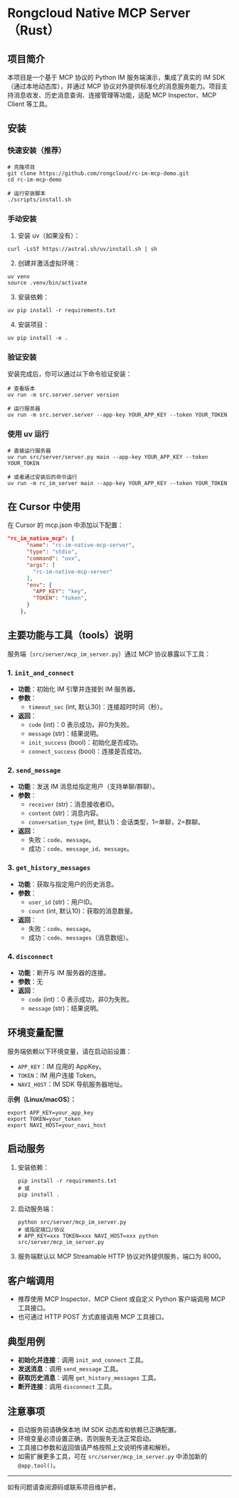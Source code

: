 # Rongcloud Native MCP Server（Rust）

## 项目简介

本项目是一个基于 MCP 协议的 Python IM 服务端演示，集成了真实的 IM SDK（通过本地动态库），并通过 MCP 协议对外提供标准化的消息服务能力。项目支持消息收发、历史消息查询、连接管理等功能，适配 MCP Inspector、MCP Client 等工具。

## 安装

### 快速安装（推荐）

```shell
# 克隆项目
git clone https://github.com/rongcloud/rc-im-mcp-demo.git
cd rc-im-mcp-demo

# 运行安装脚本
./scripts/install.sh
```

### 手动安装

1. 安装 uv（如果没有）：

```shell
curl -LsSf https://astral.sh/uv/install.sh | sh
```

2. 创建并激活虚拟环境：

```shell
uv venv
source .venv/bin/activate
```

3. 安装依赖：

```shell
uv pip install -r requirements.txt
```

4. 安装项目：

```shell
uv pip install -e .
```

### 验证安装

安装完成后，你可以通过以下命令验证安装：

```shell
# 查看版本
uv run -m src.server.server version

# 运行服务器
uv run -m src.server.server --app-key YOUR_APP_KEY --token YOUR_TOKEN
```

### 使用 uv 运行

```shell
# 直接运行服务器
uv run src/server/server.py main --app-key YOUR_APP_KEY --token YOUR_TOKEN

# 或者通过安装后的命令运行
uv run -m rc_im_server main --app-key YOUR_APP_KEY --token YOUR_TOKEN
```

## 在 Cursor 中使用

在 Cursor 的 mcp.json 中添加以下配置：

```json
"rc_im_native_mcp": {
      "name": "rc-im-native-mcp-server",
      "type": "stdio",
      "command": "uvx",
      "args": [
        "rc-im-native-mcp-server"
      ],
      "env": {
        "APP_KEY": "key",
        "TOKEN": "token",
      }
    },
```

## 主要功能与工具（tools）说明

服务端（`src/server/mcp_im_server.py`）通过 MCP 协议暴露以下工具：

### 1. `init_and_connect`

- **功能**：初始化 IM 引擎并连接到 IM 服务器。
- **参数**：
  - `timeout_sec` (int, 默认30)：连接超时时间（秒）。
- **返回**：
  - `code` (int)：0 表示成功，非0为失败。
  - `message` (str)：结果说明。
  - `init_success` (bool)：初始化是否成功。
  - `connect_success` (bool)：连接是否成功。

### 2. `send_message`

- **功能**：发送 IM 消息给指定用户（支持单聊/群聊）。
- **参数**：
  - `receiver` (str)：消息接收者ID。
  - `content` (str)：消息内容。
  - `conversation_type` (int, 默认1)：会话类型，1=单聊，2=群聊。
- **返回**：
  - 失败：`code`、`message`。
  - 成功：`code`、`message_id`、`message`。

### 3. `get_history_messages`

- **功能**：获取与指定用户的历史消息。
- **参数**：
  - `user_id` (str)：用户ID。
  - `count` (int, 默认10)：获取的消息数量。
- **返回**：
  - 失败：`code`、`message`。
  - 成功：`code`、`messages`（消息数组）。

### 4. `disconnect`

- **功能**：断开与 IM 服务器的连接。
- **参数**：无
- **返回**：
  - `code` (int)：0 表示成功，非0为失败。
  - `message` (str)：结果说明。

## 环境变量配置

服务端依赖以下环境变量，请在启动前设置：

- `APP_KEY`：IM 应用的 AppKey。
- `TOKEN`：IM 用户连接 Token。
- `NAVI_HOST`：IM SDK 导航服务器地址。

**示例（Linux/macOS）：**

```shell
export APP_KEY=your_app_key
export TOKEN=your_token
export NAVI_HOST=your_navi_host
```

## 启动服务

1. 安装依赖：

   ```shell
   pip install -r requirements.txt
   # 或
   pip install .
   ```

2. 启动服务端：

   ```shell
   python src/server/mcp_im_server.py
   # 或指定端口/协议
   # APP_KEY=xxx TOKEN=xxx NAVI_HOST=xxx python src/server/mcp_im_server.py
   ```

3. 服务端默认以 MCP Streamable HTTP 协议对外提供服务，端口为 8000。

## 客户端调用

- 推荐使用 MCP Inspector、MCP Client 或自定义 Python 客户端调用 MCP 工具接口。
- 也可通过 HTTP POST 方式直接调用 MCP 工具接口。

## 典型用例

- **初始化并连接**：调用 `init_and_connect` 工具。
- **发送消息**：调用 `send_message` 工具。
- **获取历史消息**：调用 `get_history_messages` 工具。
- **断开连接**：调用 `disconnect` 工具。

## 注意事项

- 启动服务前请确保本地 IM SDK 动态库和依赖已正确配置。
- 环境变量必须设置正确，否则服务无法正常启动。
- 工具接口参数和返回值请严格按照上文说明传递和解析。
- 如需扩展更多工具，可在 `src/server/mcp_im_server.py` 中添加新的 `@app.tool()`。

---

如有问题请查阅源码或联系项目维护者。
